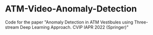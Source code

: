 # ATM-Video-Anomaly-Detection

Code for the paper "Anomaly Detection in ATM Vestibules using Three-stream Deep Learning Approach. CVIP IAPR 2022 (Springer)"
